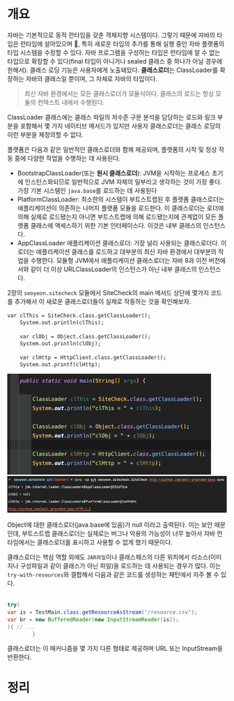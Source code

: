 <!-- Date: 2025-01-11 -->
<!-- Update Date: 2025-01-11 -->
<!-- File ID: 5b950e5f-2775-4b76-a78d-0104b0f6e86b -->
<!-- Author: Seoyeon Jang -->

# 개요

자바는 기본적으로 동적 런타임을 갖춘 객체지향 시스템이다. 그렇기 때문에 자바의 타입은 런타임에 살아있으며 🎣, 특히 새로운 타입의 추가를 통해 실행 중인
자바 플랫폼의 타입 시스템을 수정할 수 있다. 자바 프로그램을 구성하는 타입은 런타임에 알 수 없는 타입으로 확장할 수 있다(final 타입이 아니거나 sealed 클래스
중 하나가 아닐 경우에 한해서). 클래스 로딩 기능은 사용자에게 노출돼있다. **클래스로더**는 ClassLoader를 확장하는 자바의 클래스일 뿐이며, 그 자체로 자바의 타입이다.

> 최신 자바 환경에서는 모든 클래스로더가 모듈식이다. 클래스의 로드는 항상 모듈의 컨텍스트 내에서 수행된다.

ClassLoader 클래스에는 클래스 파일의 저수준 구문 분석을 담당하는 로드와 링크 부분을 포함해서 몇 가지 네이티브 메서드가 있지만 사용자 클래스로더는 클래스 로딩의
이런 부분을 재정의할 수 없다.

플랫폼은 다음과 같은 일반적인 클래스로더와 함께 제공되며, 플랫폼의 시작 및 정상 작동 중에 다양한 작업을 수행하는 데 사용된다.

- BootstrapClassLoader(또는 **원시 클래스로더**): JVM을 시작하는 프로세스 초기에 인스턴스화되므로 일반적으로 JVM 자체의 일부라고 생각하는 것이 가장 좋다.
  가장 기본 시스템인 `java.base`를 로드하는 데 사용된다
- PlatformClassLoader: 최소한의 시스템이 부트스트랩된 후 플랫폼 클래스로더는 애플리케이션이 의존하는 나머지 플랫폼 모듈을 로드한다. 이 클래스로더는 로더에 의해 실제로 로드됐는지
  아니면 부트스트랩에 의해 로드됐는지에 관계없이 모든 플랫폼 클래스에 액세스하기 위한 기본 인터페이스다. 이것은 내부 클래스의 인스턴스다.
- AppClassLoader 애플리케이션 클래스로더: 가장 널리 사용되는 클래스로더다. 이 로더는 애플리케이션 클래스를 로드하고 대부분의 최신 자바 환경에서 대부분의 작업을 수행한다.
  모듈형 JVM에서 애플리케이션 클래스로더는 자바 8과 이전 버전에서와 같이 더 이상 URLClassLoader의 인스턴스가 아닌 내부 클래스의 인스턴스다.

2장의 `seoyeon.sitecheck` 모듈에서 SiteCheck의 main 메서드 상단에 몇가지 코드를 추가해서 이 새로운 클래스로더들이 실제로 작동하는 것을 확인해보자.

```jshelllanguage
var clThis = SiteCheck.class.getClassLoader();
    System.out.println(clThis);

    var clObj = Object.class.getClassLoader();
    System.out.println(clObj);

    var clHttp = HttpClient.class.getClassLoader();
    System.out.printf(clHttp);
```

![](.4.2_클래스로더_images/156d3d6c.png)
![](.4.2_클래스로더_images/0e612ec2.png)

Object에 대한 클래스로더(java.base에 있음)가 null 이라고 출력된다. 이는 보안 때문인데, 부트스트랩 클래스로더는 실제로는
버그나 악용의 가능성이 너무 높아서 자바 런타임에서는 클래스로더를 표시하고 사용할 수 없게 했기 때문이다.

클래스로더는 핵심 역할 외에도 `JAR파일`이나 클래스패스의 다른 위치에서 리소스(이미지나 구성파일과 같이 클래스가 아닌 파일)을 로드하는 데 사용되는 경우가 많다.
이는 `try-with-resources`와 결합해서 다음과 같은 코드를 생성하는 패턴에서 자주 볼 수 있다.

```java

try(
var is = TestMain.class.getResourceAsStream("/resource.csv");
var br = new BufferedReader(new InputStreamReader(is));  
){ // ... 
        }
```

클래스로더는 이 매커니즘을 몇 가지 다른 형태로 제공하며 URL 또는 InputStream을 반환한다.

# 정리


